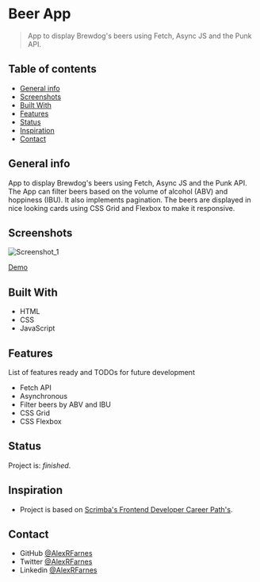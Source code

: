 # Beer App

> App to display Brewdog's beers using Fetch, Async JS and the Punk API.

## Table of contents

- [General info](#general-info)
- [Screenshots](#screenshots)
- [Built With](#built-with)
- [Features](#features)
- [Status](#status)
- [Inspiration](#inspiration)
- [Contact](#contact)

## General info

App to display Brewdog's beers using Fetch, Async JS and the Punk API. The App can filter beers based on the volume of alcohol (ABV) and hoppiness (IBU). It also implements pagination. The beers are displayed in nice looking cards using CSS Grid and Flexbox to make it responsive.

## Screenshots

![Screenshot_1]()


[Demo]()

## Built With

- HTML
- CSS
- JavaScript

## Features

List of features ready and TODOs for future development

- Fetch API
- Asynchronous 
- Filter beers by ABV and IBU
- CSS Grid
- CSS Flexbox

## Status

Project is: _finished_.

## Inspiration

- Project is based on [Scrimba's Frontend Developer Career Path's](https://scrimba.com).

## Contact

- GitHub [@AlexRFarnes](https://github.com/AlexRFarnes)
- Twitter [@AlexRFarnes](https://twitter.com/alexrfarnes)
- Linkedin [@AlexRFarnes](https://www.linkedin.com/in/alexrfarnes/)
